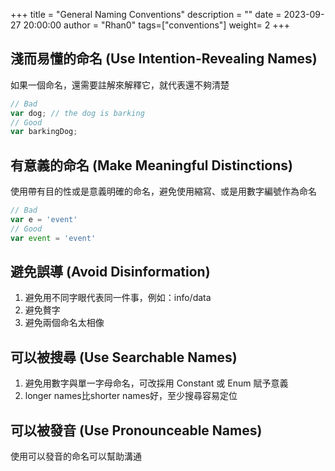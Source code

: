+++
title = "General Naming Conventions"
description = ""
date = 2023-09-27 20:00:00
author = "Rhan0"
tags=["conventions"]
weight= 2
+++

## 淺而易懂的命名 (Use Intention-Revealing Names)
如果一個命名，還需要註解來解釋它，就代表還不夠清楚

```javascript
// Bad
var dog; // the dog is barking
// Good
var barkingDog;
```

## 有意義的命名 (Make Meaningful Distinctions)
使用帶有目的性或是意義明確的命名，避免使用縮寫、或是用數字編號作為命名

```javascript
// Bad
var e = 'event'
// Good
var event = 'event'
```

## 避免誤導 (Avoid Disinformation)
  1. 避免用不同字眼代表同一件事，例如：info/data
  2. 避免贅字
  3. 避免兩個命名太相像

## 可以被搜尋 (Use Searchable Names)
  1. 避免用數字與單一字母命名，可改採用 Constant 或 Enum 賦予意義
  2. longer names比shorter names好，至少搜尋容易定位

## 可以被發音 (Use Pronounceable Names)
  使用可以發音的命名可以幫助溝通